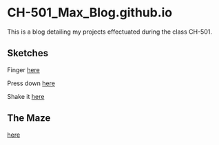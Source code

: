# CH-501_Max_Blog.github.io
This is a blog detailing my projects effectuated during the class CH-501.

## Sketches


Finger [here](https://maxw3llgm.github.io/CH-501_Max_Blog.github.io/sketches/Finger.html)

Press down [here](https://maxw3llgm.github.io/CH-501_Max_Blog.github.io/sketches/HandTool.html)

Shake it [here](https://maxw3llgm.github.io/CH-501_Max_Blog.github.io/sketches/Shaker.html)

## The Maze 

[here](https://maxw3llgm.github.io/CH-501_Max_Blog.github.io/Lab2/PinballMaze.html)

